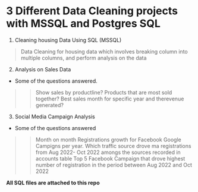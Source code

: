 # 3 Different Data Cleaning projects with MSSQL and Postgres SQL
1. Cleaning housing Data Using SQL (MSSQL)
> Data Cleaning for housing data which involves breaking column into multiple columns, and perform analysis on the data
2. Analysis on Sales Data
* Some of the questions answered.
>> Show sales by productline?
>> Products that are most sold together?
>> Best sales month for specific year and therevenue generated?
3. Social Media Campaign Analysis
* Some of the questions answered
>> Month on month Registrations growth for Facebook Google Campigns per year.
>> Which traffic source drove ma registrations from Aug 2022- Oct 2022 amongs the sources recorded in accounts table
>> Top 5 Facebook Campaign that drove highest number of registration in the period between Aug 2022 and Oct 2022

**All SQL files are attached to this repo**
